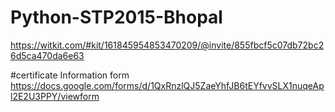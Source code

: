 # Python-STP2015-Bhopal

https://witkit.com/#kit/161845954853470209/@invite/855fbcf5c07db72bc26d5ca470da6e63


#certificate Information form
https://docs.google.com/forms/d/1QxRnzlQJ5ZaeYhfJB6tEYfvvSLX1nuqeApl2E2U3PPY/viewform
